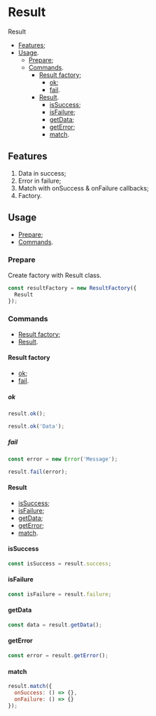 # Result
Result

- [Features](#features);
- [Usage](#usage).
    - [Prepare](#prepare);
    - [Commands](#commands).
        - [Result factory](#result-factory);
            - [ok](#ok);
            - [fail](#fail).
        - [Result](#result).
            - [isSuccess](#isSuccess);
            - [isFailure](#isFailure);
            - [getData](#getData);
            - [getError](#getError);
            - [match](#match).

## Features
1) Data in success;
2) Error in failure;
3) Match with onSuccess & onFailure callbacks;
4) Factory.

## Usage
- [Prepare](#prepare);
- [Commands](#commands).

### Prepare
Create factory with Result class.

```js
const resultFactory = new ResultFactory({
  Result
});
```

### Commands
- [Result factory](#result-factory);
- [Result](#result).

#### Result factory
- [ok](#ok);
- [fail](#fail).

##### ok
```js
result.ok();
```

```js
result.ok('Data');
```

##### fail
```js
const error = new Error('Message');

result.fail(error);
```

#### Result
- [isSuccess](#isSuccess);
- [isFailure](#isFailure);
- [getData](#getData);
- [getError](#getError);
- [match](#match).

#### isSuccess
```js
const isSuccess = result.success;
```

#### isFailure
```js
const isFailure = result.failure;
```

#### getData
```js
const data = result.getData();
```

#### getError
```js
const error = result.getError();
```

#### match
```js
result.match({
  onSuccess: () => {},
  onFailure: () => {}
});
```
